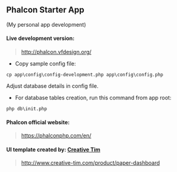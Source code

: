 ## Phalcon Starter App

(My personal app development)

#### Live development version:

> http://phalcon.vfdesign.org/

- Copy sample config file:

```
cp app\config\config-development.php app\config\config.php 
```
Adjust database details in config file.

- For database tables creation, run this command from app root:

```
php db\init.php
```

#### Phalcon official website:

> https://phalconphp.com/en/

#### UI template created by: [Creative Tim](http://www.creative-tim.com/)

> http://www.creative-tim.com/product/paper-dashboard
